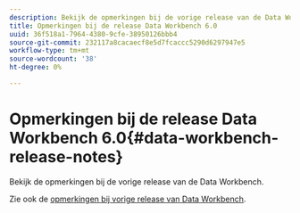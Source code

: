 ```yaml
---
description: Bekijk de opmerkingen bij de vorige release van de Data Workbench.
title: Opmerkingen bij de release Data Workbench 6.0
uuid: 36f518a1-7964-4380-9cfe-38950126bbb4
source-git-commit: 232117a8cacaecf8e5d7fcaccc5290d6297947e5
workflow-type: tm+mt
source-wordcount: '38'
ht-degree: 0%

---
```



# Opmerkingen bij de release Data Workbench 6.0{#data-workbench-release-notes}

Bekijk de opmerkingen bij de vorige release van de Data Workbench.

Zie ook de [opmerkingen bij vorige release van Data Workbench](https://experienceleague.adobe.com/docs/data-workbench/using/release-notes/c-release-notes-insight-600.html).
